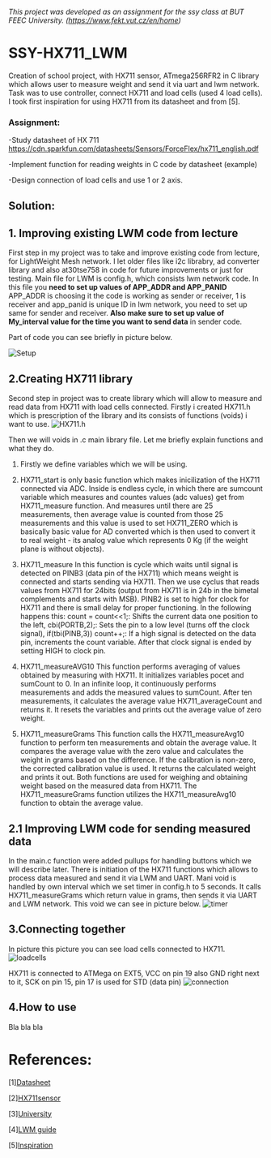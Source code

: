 *This project was developed as an assignment for the ssy class at BUT FEEC University. (https://www.fekt.vut.cz/en/home)*

# SSY-HX711_LWM

Creation of school project, with HX711 sensor, ATmega256RFR2 in C library which allows user to measure weight and send it via uart and lwm network. Task was to use controller, connect HX711 and load cells (used 4 load cells). I took first inspiration for using HX711 from its datasheet and from [5].

### Assignment:

-Study datasheet of HX 711 https://cdn.sparkfun.com/datasheets/Sensors/ForceFlex/hx711_english.pdf

-Implement function for reading weights in C code by datasheet (example)

-Design connection of load cells and use 1 or 2 axis. 

## Solution:

## 1. Improving existing LWM code from lecture
First step in my project was to take and improve existing code from lecture, for LightWeight Mesh network. I let older files like i2c librabry, ad converter library and also at30tse758 in code for future improvements or just for testing. Main file for LWM is config.h, which consists lwm network code. In this file you **need to set up values of APP_ADDR and APP_PANID** APP_ADDR is choosing it the code is working as sender or receiver, 1 is receiver and app_panid is unique ID in lwm network, you need to set up same for sender and receiver. **Also make sure to set up value of My_interval value for the time you want to send data** in sender code. 

Part of code you can see briefly in picture below.

![](Images/1.png "Setup")

## 2.Creating HX711 library
Second step in project was to create library which will allow to measure and read data from HX711 with load cells connected. Firstly i created HX711.h which is prescription of the library and its consists of functions (voids) i want to use. 
![](Images/2.png "HX711.h")

Then we will voids in .c main library file. Let me briefly explain functions and what they do. 
1. Firstly we define variables which we will be using. 

2. HX711_start 
is only basic function which makes inicilization of the HX711 connected via ADC. Inside is endless cycle, in which there are sumcount variable which measures and countes values (adc values) get from HX711_measure function. And measures until there are 25 measurements, then average value is counted from those 25 measurements and this value is used to set HX711_ZERO which is basically basic value for AD converted which is then used to convert it to real weight - its analog value which represents 0 Kg (if the weight plane is without objects). 

3. HX711_measure
In this function is cycle which waits until signal is detected on PINB3 (data pin of the HX711) which means weight is connected and starts sending via HX711. Then we use cyclus that reads values from HX711 for 24bits (output from HX711 is in 24b in the bimetal complements and starts with MSB). PINB2 is set to high for clock for HX711 and there is small delay for proper functioning. In the following happens this: count = count<<1;: Shifts the current data one position to the left, cbi(PORTB,2);: Sets the pin to a low level (turns off the clock signal), if(tbi(PINB,3)) count++;: If a high signal is detected on the data pin, increments the count variable. After that clock signal is ended by setting HIGH to clock pin. 

4. HX711_measureAVG10
This function performs averaging of values obtained by measuring with HX711.
It initializes variables pocet and sumCount to 0.
In an infinite loop, it continuously performs measurements and adds the measured values to sumCount.
After ten measurements, it calculates the average value HX711_averageCount and returns it.
It resets the variables and prints out the average value of zero weight.

5. HX711_measureGrams
This function calls the HX711_measureAvg10 function to perform ten measurements and obtain the average value.
It compares the average value with the zero value and calculates the weight in grams based on the difference.
If the calibration is non-zero, the corrected calibration value is used.
It returns the calculated weight and prints it out.
Both functions are used for weighing and obtaining weight based on the measured data from HX711. The HX711_measureGrams function utilizes the HX711_measureAvg10 function to obtain the average value.

## 2.1 Improving LWM code for sending measured data
In the main.c function were added pullups for handling buttons which we will describe later. There is initiation of the HX711 functions which allows to process data measured and send it via LWM and UART. Mani void is handled by own interval which we set timer in config.h to 5 seconds. It calls HX711_measureGrams which return value in grams, then sends it via UART and LWM network. This void we can see in picture below.
![](Images/5.jpg "timer")

## 3.Connecting together
In picture this picture you can see load cells connected to HX711. 
![](Images/3.jpg "loadcells")

HX711 is connected to ATMega on EXT5, VCC on pin 19 also GND right next to it, SCK on pin 15, pin 17 is used for STD (data pin)
![](Images/4.jpg "connection")

## 4.How to use
Bla bla bla


# References:
[1][Datasheet](https://ww1.microchip.com/downloads/en/DeviceDoc/Atmel-8393-MCU_Wireless-ATmega256RFR2-ATmega128RFR2-ATmega64RFR2_Datasheet.pdf)

[2][HX711sensor](https://cdn.sparkfun.com/datasheets/Sensors/ForceFlex/hx711_english.pdf)

[3][University](https://www.fekt.vut.cz/en/home)

[4][LWM guide](https://ww1.microchip.com/downloads/en/Appnotes/Atmel-42028-Lightweight-Mesh-Developer-Guide_Application-Note_AVR2130.pdf)

[5][Inspiration](https://github.com/bogde/HX711)
